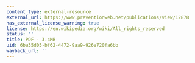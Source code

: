 ```yaml
---
content_type: external-resource
external_url: https://www.preventionweb.net/publications/view/12878
has_external_license_warning: true
license: https://en.wikipedia.org/wiki/All_rights_reserved
status: ''
title: PDF - 3.4MB
uid: 6ba35d05-bf62-4472-9aa9-926e720fa6bb
wayback_url: ''
---
```

